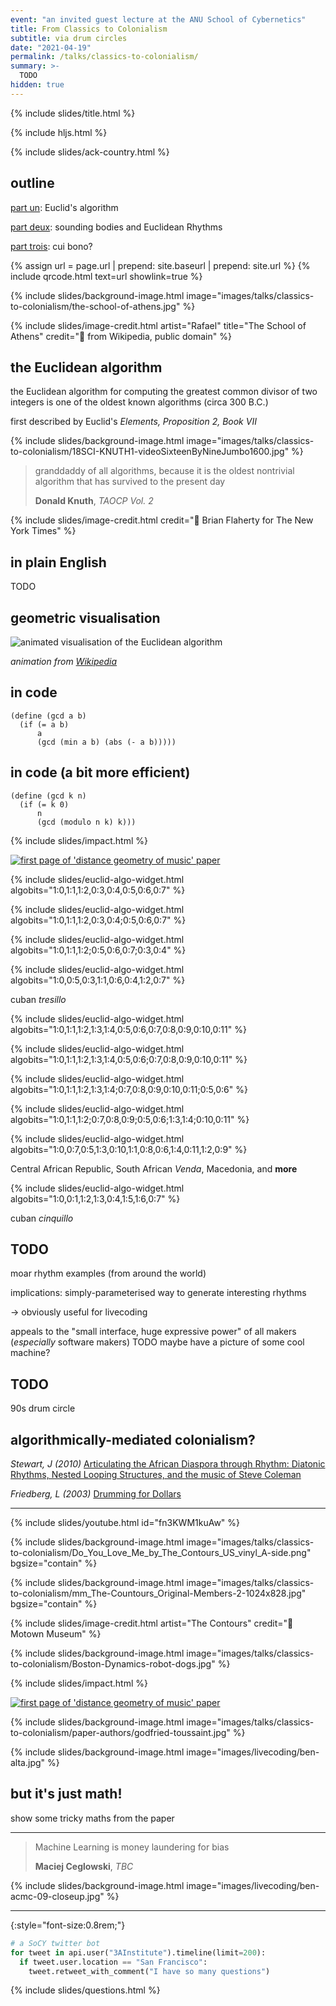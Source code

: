 ```yaml
---
event: "an invited guest lecture at the ANU School of Cybernetics"
title: From Classics to Colonialism
subtitle: via drum circles
date: "2021-04-19"
permalink: /talks/classics-to-colonialism/
summary: >-
  TODO
hidden: true
---
```


{% include slides/title.html %}

{% include hljs.html %}

{% include slides/ack-country.html %}

## outline

[part un](#part-1): Euclid's algorithm

[part deux](#part-2): sounding bodies and Euclidean Rhythms

[part trois](#part-3): cui bono?

{% assign url = page.url | prepend: site.baseurl | prepend: site.url %}
{% include qrcode.html text=url showlink=true %}

{% include slides/background-image.html image="images/talks/classics-to-colonialism/the-school-of-athens.jpg" %}

{% include slides/image-credit.html
   artist="Rafael"
   title="The School of Athens"
   credit="📸 from Wikipedia, public domain"
%}

## the Euclidean algorithm

the Euclidean algorithm for computing the greatest common divisor of two
integers is one of the oldest known algorithms (circa 300 B.C.)

first described by Euclid's _Elements, Proposition 2, Book VII_

{% include slides/background-image.html image="images/talks/classics-to-colonialism/18SCI-KNUTH1-videoSixteenByNineJumbo1600.jpg" %}

> granddaddy of all algorithms, because it is the oldest nontrivial algorithm
> that has survived to the present day
>
> **Donald Knuth**, _TAOCP Vol. 2_

{% include slides/image-credit.html
   credit="📸 Brian Flaherty for The New York Times"
%}

## in plain English

TODO

## geometric visualisation

<img class="r-stretch" src="{% link assets/images/talks/classics-to-colonialism/euclidean-algo-animated.gif %}" alt="animated visualisation of the Euclidean algorithm">

_animation from [Wikipedia](https://en.wikipedia.org/wiki/Euclidean_algorithm)_

## in code

```extempore
(define (gcd a b)
  (if (= a b)
      a
      (gcd (min a b) (abs (- a b)))))
```

## in code (a bit more efficient)

```extempore
(define (gcd k n)
  (if (= k 0)
      n
      (gcd (modulo n k) k)))
```

{% include slides/impact.html %}

<div class="stacked-paper">
<a href="https://www.sciencedirect.com/science/article/pii/S0925772108001156">
<img src="{% link assets/images/talks/classics-to-colonialism/distance-geometry-of-music.jpg %}" alt="first page of 'distance geometry of music' paper">
</a>
</div>

<script src="{% link assets/js/euclidean-rhythm.js %}"></script>

<section id="euclidean-rhythm-example-1" data-auto-animate>

{% include slides/euclid-algo-widget.html algobits="1:0,1:1,1:2,0:3,0:4,0:5,0:6,0:7" %}

</section>

<section data-auto-animate>

{% include slides/euclid-algo-widget.html algobits="1:0,1:1,1:2,0:3,0:4;0:5,0:6,0:7" %}

</section>

<section data-auto-animate>

{% include slides/euclid-algo-widget.html algobits="1:0,1:1,1:2;0:5,0:6,0:7;0:3,0:4" %}

</section>

<section data-auto-animate>

{% include slides/euclid-algo-widget.html algobits="1:0,0:5,0:3,1:1,0:6,0:4,1:2,0:7" %}

<p class="fragment">cuban <em>tresillo</em></p>

</section>

<section id="euclidean-rhythm-example-2" data-auto-animate>

{% include slides/euclid-algo-widget.html algobits="1:0,1:1,1:2,1:3,1:4,0:5,0:6,0:7,0:8,0:9,0:10,0:11" %}

</section>

<section data-auto-animate>

{% include slides/euclid-algo-widget.html algobits="1:0,1:1,1:2,1:3,1:4,0:5,0:6;0:7,0:8,0:9,0:10,0:11" %}

</section>

<section data-auto-animate>

{% include slides/euclid-algo-widget.html algobits="1:0,1:1,1:2,1:3,1:4;0:7,0:8,0:9,0:10,0:11;0:5,0:6" %}

</section>

<section data-auto-animate>

{% include slides/euclid-algo-widget.html algobits="1:0,1:1,1:2;0:7,0:8,0:9;0:5,0:6;1:3,1:4;0:10,0:11" %}

</section>

<section data-auto-animate>

{% include slides/euclid-algo-widget.html algobits="1:0,0:7,0:5,1:3,0:10,1:1,0:8,0:6,1:4,0:11,1:2,0:9" %}

<p class="fragment">Central African Republic, South African <em>Venda</em>,
Macedonia, and <strong>more</strong></p>

</section>

<section data-auto-animate>

{% include slides/euclid-algo-widget.html algobits="1:0,0:1,1:2,1:3,0:4,1:5,1:6,0:7" %}

<p class="fragment">cuban <em>cinquillo</em></p>

</section>

## TODO

moar rhythm examples (from around the world)

implications: simply-parameterised way to generate interesting rhythms

-> obviously useful for livecoding

appeals to the "small interface, huge expressive power" of all makers
(_especially_ software makers) TODO maybe have a picture of some cool machine?

## TODO

90s drum circle

## algorithmically-mediated colonialism?

_Stewart, J (2010)_ [Articulating the African Diaspora through Rhythm: Diatonic
Rhythms, Nested Looping Structures, and the music of Steve
Coleman](http://www.jessestewart.ca/media/african_diasporic_rhythm.pdf)

_Friedberg, L (2003)_ [Drumming for
Dollars](http://www.chidjembe.com/drumdollars.html)

---

{% include slides/youtube.html id="fn3KWM1kuAw" %}

{% include slides/background-image.html image="images/talks/classics-to-colonialism/Do_You_Love_Me_by_The_Contours_US_vinyl_A-side.png" bgsize="contain" %}

{% include slides/background-image.html image="images/talks/classics-to-colonialism/mm_The-Countours_Original-Members-2-1024x828.jpg" bgsize="contain" %}

{% include slides/image-credit.html
   artist="The Contours"
   credit="📸 Motown Museum"
%}

{% include slides/background-image.html image="images/talks/classics-to-colonialism/Boston-Dynamics-robot-dogs.jpg" %}

{% include slides/impact.html %}

<div class="stacked-paper">
<a href="https://www.sciencedirect.com/science/article/pii/S0925772108001156">
<img src="{% link assets/images/talks/classics-to-colonialism/distance-geometry-of-music.jpg %}" alt="first page of 'distance geometry of music' paper">
</a>
</div>

{% include slides/background-image.html image="images/talks/classics-to-colonialism/paper-authors/godfried-toussaint.jpg" %}

{% include slides/background-image.html image="images/livecoding/ben-alta.jpg" %}

## but it's just math!

show some tricky maths from the paper

---

> Machine Learning is money laundering for bias
>
> **Maciej Ceglowski**, _TBC_

{% include slides/background-image.html image="images/livecoding/ben-acmc-09-closeup.jpg" %}

<hr class="center">

{:style="font-size:0.8rem;"}

```python
# a SoCY twitter bot
for tweet in api.user("3AInstitute").timeline(limit=200):
  if tweet.user.location == "San Francisco":
    tweet.retweet_with_comment("I have so many questions")
```

{% include slides/questions.html %}

